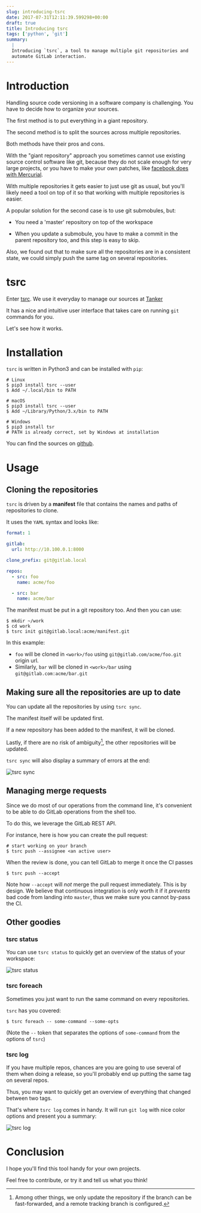 ```yaml
---
slug: introducing-tsrc
date: 2017-07-31T12:11:39.599298+00:00
draft: true
title: Introducing tsrc
tags: ['python', 'git']
summary:
  |
  Introducing `tsrc`, a tool to manage multiple git repositories and
  automate GitLab interaction.
---
```


# Introduction

Handling source code versioning in a software company is challenging. You have to decide
how to organize your sources.

The first method is to put everything in a giant repository.

The second method is to split the sources across multiple repositories.

Both methods have their pros and cons.

With the "giant repository" approach you sometimes cannot use existing source
control software like git, because they do not scale enough for very large
projects, or you have to make your own patches, like
[facebook does with Mercurial](
https://code.facebook.com/posts/218678814984400/scaling-mercurial-at-facebook/).

With multiple repositories it gets easier to just use git as usual,
but you'll likely need a tool on top of it so that working with multiple
repositories is easier.

A popular solution for the second case is to use git submobules, but:

 * You need a 'master' repository on top of the workspace

 * When you update a submobule, you have to make a commit in the parent
   repository too, and this step is easy to skip.

Also, we found out that to make sure all the repositories are in a consistent
state, we could simply push the same tag on several repositories.


# tsrc

Enter [tsrc](https://github.com/TankerApp/tsrc). We use it everyday
to manage our sources at [Tanker](https://tanker.io)

It has a nice and intuitive user interface that takes care on running
`git` commands for you.

Let's see how it works.

# Installation

`tsrc` is written in Python3 and can be installed with `pip`:

```console
# Linux
$ pip3 install tsrc --user
$ Add ~/.local/bin to PATH

# macOS
$ pip3 install tsrc --user
$ Add ~/Library/Python/3.x/bin to PATH

# Windows
$ pip3 install tsr
# PATH is already correct, set by Windows at installation
```

You can find the sources on [github](https://github.com/TankerApp/tsrc).

# Usage

## Cloning the repositories

`tsrc` is driven by a **manifest** file that contains the names and paths of
repositories to clone.

It uses the `YAML` syntax and looks like:

```yaml
format: 1

gitlab:
  url: http://10.100.0.1:8000

clone_prefix: git@gitlab.local

repos:
  - src: foo
    name: acme/foo

  - src: bar
    name: acme/bar
```

The manifest must be put in a git repository too. And then you can use:

```console
$ mkdir ~/work
$ cd work
$ tsrc init git@gitlab.local:acme/manifest.git
```

In this example:

* `foo` will be cloned in `<work>/foo` using `git@gitlab.com/acme/foo.git` origin url.
* Similarly, `bar` will be cloned in `<work>/bar` using `git@gitlab.com:acme/bar.git`

## Making sure all the repositories are up to date

You can update all the repositories by using `tsrc sync`.

The manifest itself will be updated first.

If a new repository has been added to the manifest, it will be cloned.

Lastly, if there are no risk of ambiguity[^1], the other repositories will be
updated.

`tsrc sync` will also display a summary of errors at the end:

![tsrc sync](/pics/tsrc-sync.png)

## Managing merge requests

Since we do most of our operations from the command line, it's convenient to be
able to do GitLab operations from the shell too.

To do this, we leverage the GitLab REST API.

For instance, here is how you can create the pull request:

```console
# start working on your branch
$ tsrc push --assignee <an active user>
```

When the review is done,  you can tell GitLab to merge it once the CI passes

```console
$ tsrc push --accept
```

Note how `--accept` will _not_ merge the pull request immediately. This is by
design. We believe that continuous integration is only worth it if it _prevents_
bad code from landing into `master`, thus we make sure you cannot by-pass the CI.

## Other goodies

### tsrc status

You can use `tsrc status` to quickly get an overview of the status of your
workspace:

![tsrc status](/pics/tsrc-status.png)

### tsrc foreach

Sometimes you just want to run the same command on every repositories.

`tsrc` has you covered:

```console
$ tsrc foreach -- some-command --some-opts
```

(Note the `--` token that separates the options of `some-command` from the
options of `tsrc`)


### tsrc log

If you have multiple repos, chances are you are going to use several of them
when doing a release, so you'll probably end up putting the same tag on several
repos.

Thus, you may want to quickly get an overview of everything that changed between
two tags.

That's where `tsrc log` comes in handy. It will run `git log` with nice
color options and present you a summary:

![tsrc log](/pics/tsrc-log.png)


# Conclusion

I hope you'll find this tool handy for your own projects.

Feel free to contribute, or try it and tell us what you think!

[^1]: Among other things, we only update the repository if the branch can be fast-forwarded, and a remote tracking branch is configured.
